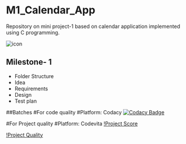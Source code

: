 # M1_Calendar_App 
Repository on mini project-1 based on calendar application implemented using C programming.


![icon](https://user-images.githubusercontent.com/46949702/152693733-ba48d2d2-5535-44d3-b0df-2b745fed7f2c.png)                                                          
                                                                                                             
## Milestone- 1
* Folder Structure
* Idea
* Requirements
* Design
* Test plan         

##Batches
#For code quality
#Platform: Codacy 
[![Codacy Badge](https://app.codacy.com/project/badge/Grade/8d21a69de0ea47388972f0c781df0a2c)](https://www.codacy.com/gh/Akshatau/M1_Calendar_App/dashboard?utm_source=github.com&amp;utm_medium=referral&amp;utm_content=Akshatau/M1_Calendar_App&amp;utm_campaign=Badge_Grade)

#For Project quality
#Platform: Codevita
[!Project Score](https://api.codiga.io/project/31021/score/svg)

[!Project Quality](https://api.codiga.io/project/31021/status/svg)
